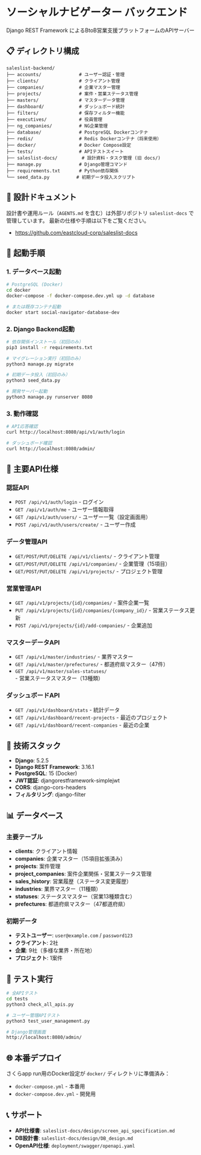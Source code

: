 # ソーシャルナビゲーター バックエンド

Django REST Framework によるBtoB営業支援プラットフォームのAPIサーバー

## 📋 ディレクトリ構成

```
saleslist-backend/
├── accounts/              # ユーザー認証・管理
├── clients/               # クライアント管理
├── companies/             # 企業マスター管理
├── projects/              # 案件・営業ステータス管理
├── masters/               # マスターデータ管理
├── dashboard/             # ダッシュボード統計
├── filters/               # 保存フィルター機能
├── executives/            # 役員管理
├── ng_companies/          # NG企業管理
├── database/              # PostgreSQL Dockerコンテナ
├── redis/                 # Redis Dockerコンテナ（将来使用）
├── docker/                # Docker Compose設定
├── tests/                 # APIテストスイート
├── saleslist-docs/         # 設計資料・タスク管理 (旧 docs/)
├── manage.py              # Django管理コマンド
├── requirements.txt       # Python依存関係
└── seed_data.py          # 初期データ投入スクリプト
```

## 📄 設計ドキュメント

設計書や運用ルール（`AGENTS.md` を含む）は外部リポジトリ `saleslist-docs` で管理しています。
最新の仕様や手順は以下をご覧ください。
- https://github.com/eastcloud-corp/saleslist-docs

## 🚀 起動手順

### **1. データベース起動**
```bash
# PostgreSQL (Docker)
cd docker
docker-compose -f docker-compose.dev.yml up -d database

# または既存コンテナ起動
docker start social-navigator-database-dev
```

### **2. Django Backend起動**
```bash
# 依存関係インストール（初回のみ）
pip3 install -r requirements.txt

# マイグレーション実行（初回のみ）
python3 manage.py migrate

# 初期データ投入（初回のみ）
python3 seed_data.py

# 開発サーバー起動
python3 manage.py runserver 8080
```

### **3. 動作確認**
```bash
# API応答確認
curl http://localhost:8080/api/v1/auth/login

# ダッシュボード確認
curl http://localhost:8080/admin/
```

## 🎯 主要API仕様

### **認証API**
- `POST /api/v1/auth/login` - ログイン
- `GET /api/v1/auth/me` - ユーザー情報取得
- `GET /api/v1/auth/users/` - ユーザー一覧（設定画面用）
- `POST /api/v1/auth/users/create/` - ユーザー作成

### **データ管理API**
- `GET/POST/PUT/DELETE /api/v1/clients/` - クライアント管理
- `GET/POST/PUT/DELETE /api/v1/companies/` - 企業管理（15項目）
- `GET/POST/PUT/DELETE /api/v1/projects/` - プロジェクト管理

### **営業管理API**
- `GET /api/v1/projects/{id}/companies/` - 案件企業一覧
- `PUT /api/v1/projects/{id}/companies/{company_id}/` - 営業ステータス更新
- `POST /api/v1/projects/{id}/add-companies/` - 企業追加

### **マスターデータAPI**
- `GET /api/v1/master/industries/` - 業界マスター
- `GET /api/v1/master/prefectures/` - 都道府県マスター（47件）
- `GET /api/v1/master/sales-statuses/` - 営業ステータスマスター（13種類）

### **ダッシュボードAPI**
- `GET /api/v1/dashboard/stats` - 統計データ
- `GET /api/v1/dashboard/recent-projects` - 最近のプロジェクト
- `GET /api/v1/dashboard/recent-companies` - 最近の企業

## 🔧 技術スタック

- **Django**: 5.2.5
- **Django REST Framework**: 3.16.1
- **PostgreSQL**: 15 (Docker)
- **JWT認証**: djangorestframework-simplejwt
- **CORS**: django-cors-headers
- **フィルタリング**: django-filter

## 📊 データベース

### **主要テーブル**
- **clients**: クライアント情報
- **companies**: 企業マスター（15項目拡張済み）
- **projects**: 案件管理
- **project_companies**: 案件企業関係・営業ステータス管理
- **sales_history**: 営業履歴（ステータス変更履歴）
- **industries**: 業界マスター（11種類）
- **statuses**: ステータスマスター（営業13種類含む）
- **prefectures**: 都道府県マスター（47都道府県）

### **初期データ**
- **テストユーザー**: `user@example.com` / `password123`
- **クライアント**: 2社
- **企業**: 9社（多様な業界・所在地）
- **プロジェクト**: 1案件

## 🧪 テスト実行

```bash
# 全APIテスト
cd tests
python3 check_all_apis.py

# ユーザー管理APIテスト
python3 test_user_management.py

# Django管理画面
http://localhost:8080/admin/
```

## 🌐 本番デプロイ

さくらapp run用のDocker設定が `docker/` ディレクトリに準備済み：
- `docker-compose.yml` - 本番用
- `docker-compose.dev.yml` - 開発用

## 📞 サポート

- **API仕様書**: `saleslist-docs/design/screen_api_specification.md`
- **DB設計書**: `saleslist-docs/design/DB_design.md`
- **OpenAPI仕様**: `deployment/swagger/openapi.yaml`
